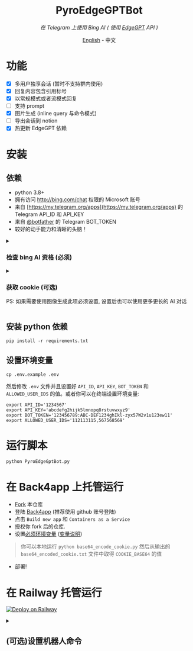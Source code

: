 <div align="center">

# PyroEdgeGPTBot
_在 Telegram 上使用 Bing AI ( 使用 [EdgeGPT](https://github.com/acheong08/EdgeGPT) API )_

<a href="./README.md">English</a> -
<a>中文</a>

</div>

# 功能
- [x] 多用户独享会话 (暂时不支持群内使用)
- [x] 回复内容包含引用标号
- [x] 以常规模式或者流模式回复
- [ ] 支持 prompt
- [x] 图片生成 (inline query 与命令模式)
- [ ] 导出会话到 notion
- [x] 热更新 EdgeGPT 依赖

# 安装
## 依赖
* python 3.8+
* 拥有访问 http://bing.com/chat 权限的 Microsoft 账号
* 来自 [https://my.telegram.org/apps](https://my.telegram.org/apps) 的 Telegram API_ID 和 API_KEY
* 来自 [@botfather](https://t.me/botfather) 的 Telegram BOT_TOKEN
* 较好的动手能力和清晰的头脑！


<details>
  <summary>

### 检查 bing AI 资格 (必须)

  </summary>

- 安装最新版本 Microsoft Edge
- 或者，你可以使用任何浏览器，并将用户代理设置为看起来像你正在使用 Edge。你可以使用像 “User-Agent Switcher and Manager” 这样的扩展轻松实现这一点， [Chrome](https://chrome.google.com/webstore/detail/user-agent-switcher-and-m/bhchdcejhohfmigjafbampogmaanbfkg) 与 [Firefox](https://addons.mozilla.org/en-US/firefox/addon/user-agent-string-switcher/) 插件地址.
- 打开 [bing.com/chat](https://bing.com/chat)
- 如果你看到了“聊天”，说明你具备资格

</details>



<details>
  <summary>

### 获取 cookie (可选)
PS: 如果需要使用图像生成此项必须设置, 设置后也可以使用更多更长的 AI 对话

  </summary>

- 安装 cookie editor 插件，[Chrome](https://chrome.google.com/webstore/detail/cookie-editor/hlkenndednhfkekhgcdicdfddnkalmdm) , [Firefox](https://addons.mozilla.org/en-US/firefox/addon/cookie-editor/) 与 [Edge](https://microsoftedge.microsoft.com/addons/detail/cookieeditor/neaplmfkghagebokkhpjpoebhdledlfi) 商店地址
- 前往 [`bing.com`](https://bing.com/)
- 打开插件
- 点击右下角 "Export", 然后点 "Export as JSON" (这将把 cookies 复制到剪贴板)
- 将你的 cookies 粘贴到 `./cookie.json` (文件名取决于你在 `.env` 中的设置)

</details>


## 安装 python 依赖
```shell
pip install -r requirements.txt
```

## 设置环境变量
```shell
cp .env.example .env
```
然后修改 `.env` 文件并且设置好 `API_ID`, `API_KEY`, `BOT_TOKEN` 和 `ALLOWED_USER_IDS` 的值。或者你可以在终端设置环境变量:
```shell
export API_ID='1234567'
export API_KEY='abcdefg2hijk5lmnopq8rstuvwxyz9'
export BOT_TOKEN='123456789:ABC-DEF1234ghIkl-zyx57W2v1u123ew11'
export ALLOWED_USER_IDS='112113115,567568569'
```

# 运行脚本
```shell
python PyroEdgeGptBot.py
```

# 在 Back4app 上托管运行
* [Fork](https://github.com/tom-snow/PyroEdgeGPTBot/fork) 本仓库
* 登陆 [Back4app](https://www.back4app.com/login) (推荐使用 github 账号登陆)
* 点击 `Build new app` 和 `Containers as a Service`
* 授权你 fork 后的仓库.
* 设置[必须环境变量](./Dockerfile#L7-L11) ([变量说明](./.env.example#L4-L12))
> 你可以本地运行 `python base64_encode_cookie.py` 然后从输出的 `base64_encoded_cookie.txt` 文件中取得 `COOKIE_BASE64` 的值 
* 部署!

# 在 Railway 托管运行
[![Deploy on Railway](https://railway.app/button.svg)](https://railway.app/template/7OO3yS?referralCode=_cP9IT)

<details>
  <summary>

## (可选)设置机器人命令

  </summary>

- 联系 [@botfather](https://t.me/botfather)
- 发送命令 `/mybots` 然后选择你的机器人再点击 `Edit Bot` -> `Edit Commands`
- 复制粘贴底下内容再发送.
```
start - 开始
help - 帮助
reset - 重置
new - 新会话
switch - 切换聊天模式
interval - 设置修改消息间隔
suggest_mode - 建议消息模式
image_gen - 图片生成
update - 热更新 EdgeGPT 依赖
```

</details>

